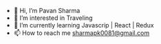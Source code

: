 - 👋 Hi, I’m Pavan Sharma 
- 👀 I’m interested in Traveling 
- 🌱 I’m currently learning Javascrip | React | Redux 
- 📫 How to reach me sharmapk0081@gmail.com 

<!---
Pavanshaarma/Pavanshaarma is a ✨ special ✨ repository because its `README.md` (this file) appears on your GitHub profile.
You can click the Preview link to take a look at your changes.
--->
